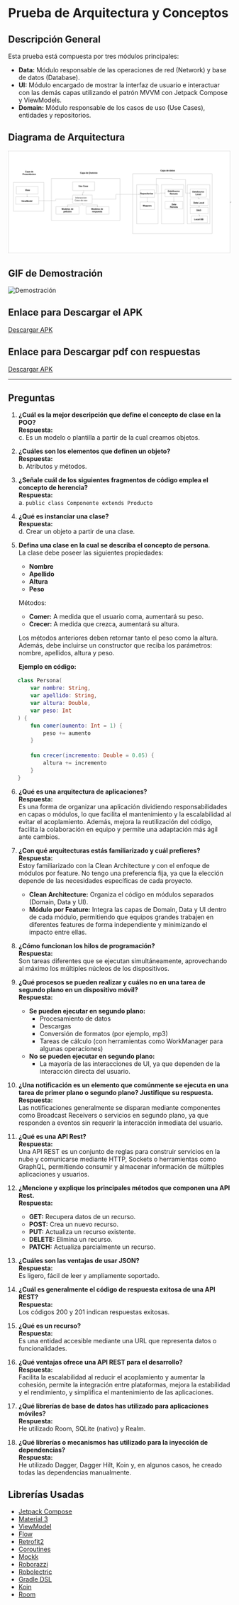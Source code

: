 # Prueba de Arquitectura y Conceptos

## Descripción General

Esta prueba está compuesta por tres módulos principales:

- **Data:** Módulo responsable de las operaciones de red (Network) y base de datos (Database).
- **UI:** Módulo encargado de mostrar la interfaz de usuario e interactuar con las demás capas utilizando el patrón MVVM con Jetpack Compose y ViewModels.
- **Domain:** Módulo responsable de los casos de uso (Use Cases), entidades y repositorios.

## Diagrama de Arquitectura

![Diagrama de Arquitectura](/assets/XpertDiagrama.png)

## GIF de Demostración

![Demostración](/assets/test.gif)

## Enlace para Descargar el APK

[Descargar APK](/assets/app-debug.apk)


## Enlace para Descargar pdf con respuestas

[Descargar APK](/assets/respuestas.pdf)

---

## Preguntas

1. **¿Cuál es la mejor descripción que define el concepto de clase en la POO?**  
   **Respuesta:**  
   c. Es un modelo o plantilla a partir de la cual creamos objetos.

2. **¿Cuáles son los elementos que definen un objeto?**  
   **Respuesta:**  
   b. Atributos y métodos.

3. **¿Señale cuál de los siguientes fragmentos de código emplea el concepto de herencia?**  
   **Respuesta:**  
   a. `public class Componente extends Producto`

4. **¿Qué es instanciar una clase?**  
   **Respuesta:**  
   d. Crear un objeto a partir de una clase.

5. **Defina una clase en la cual se describa el concepto de persona.**  
   La clase debe poseer las siguientes propiedades:  
   - **Nombre**  
   - **Apellido**  
   - **Altura**  
   - **Peso**

   Métodos:  
   - **Comer:** A medida que el usuario coma, aumentará su peso.  
   - **Crecer:** A medida que crezca, aumentará su altura.

   Los métodos anteriores deben retornar tanto el peso como la altura. Además, debe incluirse un constructor que reciba los parámetros: nombre, apellidos, altura y peso.

   **Ejemplo en código:**
```kotlin
   class Persona(
       var nombre: String,
       var apellido: String,
       var altura: Double,
       var peso: Int
   ) {
       fun comer(aumento: Int = 1) {
           peso += aumento
       }
   
       fun crecer(incremento: Double = 0.05) {
           altura += incremento
       }
   }

```

6. **¿Qué es una arquitectura de aplicaciones?**  
    **Respuesta:**  
   Es una forma de organizar una aplicación dividiendo responsabilidades en capas o módulos, lo que facilita el mantenimiento y la escalabilidad al evitar el acoplamiento. Además, mejora la reutilización del código, facilita la colaboración en equipo y permite una adaptación más ágil ante cambios.


7. **¿Con qué arquitecturas estás familiarizado y cuál prefieres?**  
   **Respuesta:**  
   Estoy familiarizado con la Clean Architecture y con el enfoque de módulos por feature. No tengo una preferencia fija, ya que la elección depende de las necesidades específicas de cada proyecto.  
   - **Clean Architecture:** Organiza el código en módulos separados (Domain, Data y UI).  
   - **Módulo por Feature:** Integra las capas de Domain, Data y UI dentro de cada módulo, permitiendo que equipos grandes trabajen en diferentes features de forma independiente y minimizando el impacto entre ellas.

8. **¿Cómo funcionan los hilos de programación?**  
   **Respuesta:**  
   Son tareas diferentes que se ejecutan simultáneamente, aprovechando al máximo los múltiples núcleos de los dispositivos.

9. **¿Qué procesos se pueden realizar y cuáles no en una tarea de segundo plano en un dispositivo móvil?**  
   **Respuesta:**  
   - **Se pueden ejecutar en segundo plano:**  
     - Procesamiento de datos  
     - Descargas  
     - Conversión de formatos (por ejemplo, mp3)  
     - Tareas de cálculo (con herramientas como WorkManager para algunas operaciones)
   - **No se pueden ejecutar en segundo plano:**  
     - La mayoría de las interacciones de UI, ya que dependen de la interacción directa del usuario.

10. **¿Una notificación es un elemento que comúnmente se ejecuta en una tarea de primer plano o segundo plano? Justifique su respuesta.**  
    **Respuesta:**  
    Las notificaciones generalmente se disparan mediante componentes como Broadcast Receivers o servicios en segundo plano, ya que responden a eventos sin requerir la interacción inmediata del usuario.

11. **¿Qué es una API Rest?**  
    **Respuesta:**  
    Una API REST es un conjunto de reglas para construir servicios en la nube y comunicarse mediante HTTP, Sockets o herramientas como GraphQL, permitiendo consumir y almacenar información de múltiples aplicaciones y usuarios.

12. **¿Mencione y explique los principales métodos que componen una API Rest.**  
    **Respuesta:**  
    - **GET:** Recupera datos de un recurso.  
    - **POST:** Crea un nuevo recurso.  
    - **PUT:** Actualiza un recurso existente.  
    - **DELETE:** Elimina un recurso.  
    - **PATCH:** Actualiza parcialmente un recurso.

13. **¿Cuáles son las ventajas de usar JSON?**  
    **Respuesta:**  
    Es ligero, fácil de leer y ampliamente soportado.

14. **¿Cuál es generalmente el código de respuesta exitosa de una API REST?**  
    **Respuesta:**  
    Los códigos 200 y 201 indican respuestas exitosas.

15. **¿Qué es un recurso?**  
    **Respuesta:**  
    Es una entidad accesible mediante una URL que representa datos o funcionalidades.

16. **¿Qué ventajas ofrece una API REST para el desarrollo?**  
    **Respuesta:**  
    Facilita la escalabilidad al reducir el acoplamiento y aumentar la cohesión, permite la integración entre plataformas, mejora la estabilidad y el rendimiento, y simplifica el mantenimiento de las aplicaciones.

17. **¿Qué librerías de base de datos has utilizado para aplicaciones móviles?**  
    **Respuesta:**  
    He utilizado Room, SQLite (nativo) y Realm.

18. **¿Qué librerías o mecanismos has utilizado para la inyección de dependencias?**  
    **Respuesta:**  
    He utilizado Dagger, Dagger Hilt, Koin y, en algunos casos, he creado todas las dependencias manualmente.



## Librerías Usadas

* [Jetpack Compose](https://developer.android.com/jetpack/compose/tutorial)
* [Material 3](https://developer.android.com/jetpack/androidx/releases/compose-material3)
* [ViewModel](https://developer.android.com/topic/libraries/architecture/viewmodel)
* [Flow](https://developer.android.com/kotlin/coroutines/additional-resources)
* [Retrofit2](https://square.github.io/retrofit/)
* [Coroutines](https://developer.android.com/kotlin/coroutines)
* [Mockk](https://github.com/mockk/mockk)
* [Roborazzi](https://github.com/takahirom/roborazzi)
* [Robolectric](https://github.com/robolectric/robolectric)
* [Gradle DSL](https://docs.gradle.org/current/userguide/kotlin_dsl.html)
* [Koin](https://insert-koin.io/)
* [Room](https://developer.android.com/training/data-storage/room)
